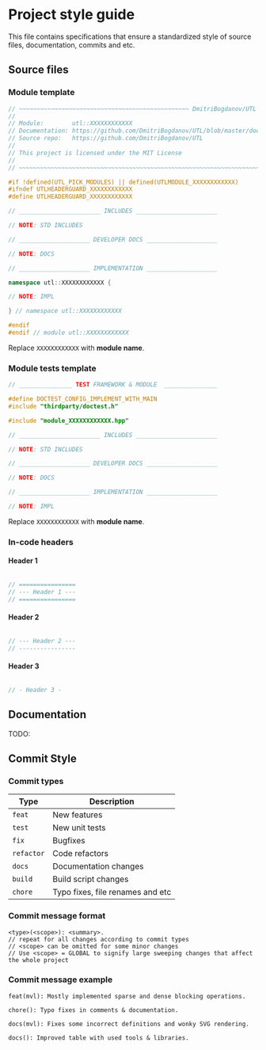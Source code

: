 # Project style guide

This file contains specifications that ensure a standardized style of source files, documentation, commits and etc.

## Source files

### Module template

```cpp
// ~~~~~~~~~~~~~~~~~~~~~~~~~~~~~~~~~~~~~~~~~~~~~~~~ DmitriBogdanov/UTL ~~~~~~~~~~~~~~~~~~~~~~~~~~~~~~~~~~~~~~~~~~~~~~~~
//
// Module:        utl::XXXXXXXXXXXX
// Documentation: https://github.com/DmitriBogdanov/UTL/blob/master/docs/module_XXXXXXXXXXXX.md
// Source repo:   https://github.com/DmitriBogdanov/UTL
//
// This project is licensed under the MIT License
//
// ~~~~~~~~~~~~~~~~~~~~~~~~~~~~~~~~~~~~~~~~~~~~~~~~~~~~~~~~~~~~~~~~~~~~~~~~~~~~~~~~~~~~~~~~~~~~~~~~~~~~~~~~~~~~~~~~~~~~

#if !defined(UTL_PICK_MODULES) || defined(UTLMODULE_XXXXXXXXXXXX)
#ifndef UTLHEADERGUARD_XXXXXXXXXXXX
#define UTLHEADERGUARD_XXXXXXXXXXXX

// _______________________ INCLUDES _______________________

// NOTE: STD INCLUDES

// ____________________ DEVELOPER DOCS ____________________

// NOTE: DOCS

// ____________________ IMPLEMENTATION ____________________

namespace utl::XXXXXXXXXXXX {

// NOTE: IMPL

} // namespace utl::XXXXXXXXXXXX

#endif
#endif // module utl::XXXXXXXXXXXX

```

Replace `XXXXXXXXXXXX` with **module name**.

### Module tests template

```cpp
// _______________ TEST FRAMEWORK & MODULE  _______________

#define DOCTEST_CONFIG_IMPLEMENT_WITH_MAIN
#include "thirdparty/doctest.h"

#include "module_XXXXXXXXXXXX.hpp"

// _______________________ INCLUDES _______________________

// NOTE: STD INCLUDES

// ____________________ DEVELOPER DOCS ____________________

// NOTE: DOCS

// ____________________ IMPLEMENTATION ____________________

// NOTE: IMPL

```

Replace `XXXXXXXXXXXX` with **module name**.

### In-code headers

#### Header 1

```cpp

// ================
// --- Header 1 ---
// ================

```

#### Header 2

```cpp

// --- Header 2 ---
// ----------------

```

#### Header 3

```cpp

// - Header 3 -
```

## Documentation

TODO:

## Commit Style
### Commit types

| Type | Description |
| - | - |
| `feat` | New features |
| `test` | New unit tests |
| `fix` | Bugfixes |
| `refactor` | Code refactors |
| `docs` | Documentation changes |
| `build` | Build script changes |
| `chore` | Typo fixes, file renames and etc |

### Commit message format

```
<type>(<scope>): <summary>.
// repeat for all changes according to commit types
// <scope> can be omitted for some minor changes
// Use <scope> = GLOBAL to signify large sweeping changes that affect the whole project
```

### Commit message example

```
feat(mvl): Mostly implemented sparse and dense blocking operations.

chore(): Typo fixes in comments & documentation.

docs(mvl): Fixes some incorrect definitions and wonky SVG rendering.

docs(): Improved table with used tools & libraries.
```
